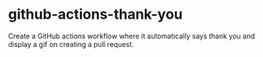 # github-actions-thank-you
Create a GitHub actions workflow where it automatically says thank you and display a gif on creating a pull request.
